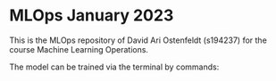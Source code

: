 # MLOps January 2023

This is the MLOps repository of David Ari Ostenfeldt (s194237) for the course Machine Learning Operations.

The model can be trained via the terminal by commands:
